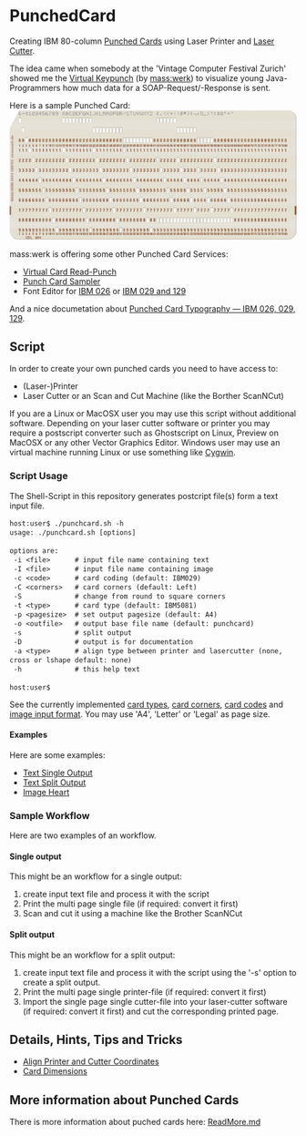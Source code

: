 # PunchedCard
Creating IBM 80-column [Punched Cards](https://en.wikipedia.org/wiki/Punched_card) using Laser Printer and [Laser Cutter](https://en.wikipedia.org/wiki/Laser_cutting).

The idea came when somebody at the 'Vintage Computer Festival Zurich' showed me the [Virtual Keypunch](https://www.masswerk.at/keypunch/) (by [mass:werk](https://www.masswerk.at/)) to visualize young Java-Programmers how much data for a SOAP-Request/-Response is sent.

Here is a sample Punched Card:
![sample Punched Card created using Keypunch](Fotos/PunchedCard_0001.png)

mass:werk is offering some other Punched Card Services:
* [Virtual Card Read-Punch](https://www.masswerk.at/card-readpunch/)
* [Punch Card Sampler](https://www.masswerk.at/cardsampler/)
* Font Editor for [IBM 026](https://www.masswerk.at/misc/card-punch-typography/editor026.html) or [IBM 029 and 129](https://www.masswerk.at/misc/card-punch-typography/editor.html)

And a nice documetation about [Punched Card Typography — IBM 026, 029, 129](https://www.masswerk.at/misc/card-punch-typography/).

## Script
In order to create your own punched cards you need to have access to:
* (Laser-)Printer
* Laser Cutter or an Scan and Cut Machine (like the Borther ScanNCut)

If you are a Linux or MacOSX user you may use this script without additional software. Depending on your laser cutter software or printer you may require a postscript converter such as Ghostscript on Linux, Preview on MacOSX or any other Vector Graphics Editor. Windows user may use an virtual machine running Linux or use something like [Cygwin](www.cygwin.com).

### Script Usage
The Shell-Script in this repository generates postcript file(s) form a text input file.
```
host:user$ ./punchcard.sh -h
usage: ./punchcard.sh [options]

options are:
 -i <file>      # input file name containing text
 -I <file>      # input file name containing image
 -c <code>      # card coding (default: IBM029)
 -C <corners>   # card corners (default: Left)
 -S             # change from round to square corners
 -t <type>      # card type (default: IBM5081)
 -p <pagesize>  # set output pagesize (default: A4)
 -o <outfile>   # output base file name (default: punchcard)
 -s             # split output
 -D             # output is for documentation
 -a <type>      # align type between printer and lasercutter (none, cross or lshape default: none)
 -h             # this help text

host:user$
```
See the currently implemented [card types](CardTypes.md), [card corners](CardCorners.md),  [card codes](CardCodes.md) and [image input format](ImageInputFormat.md). You may use 'A4', 'Letter' or 'Legal' as page size.

#### Examples
Here are some examples:
* [Text Single Output](Example_Text_SingleOutput.md)
* [Text Split Output](Example_Text_SplitOutput.md)
* [Image Heart](Example_Image_Heart.md)

### Sample Workflow
Here are two examples of an workflow.

#### Single output
This might be an workflow for a single output:
1. create input text file and process it with the script
1. Print the multi page single file (if required: convert it first)
1. Scan and cut it using a machine like the Brother ScanNCut

#### Split output
This might be an workflow for a split output:
1. create input text file and process it with the script using the '-s' option to create a split output.
1. Print the multi page single printer-file (if required: convert it first)
1. Import the single page single cutter-file into your laser-cutter software (if required: convert it first) and cut the corresponding printed page.



## Details, Hints, Tips and Tricks
* [Align Printer and Cutter Coordinates](AlignPrinterAndCutterCoordinates.md)
* [Card Dimensions](CardDimensions.md)

## More information about Punched Cards
There is more information about puched cards here: [ReadMore.md](ReadMore.md)
